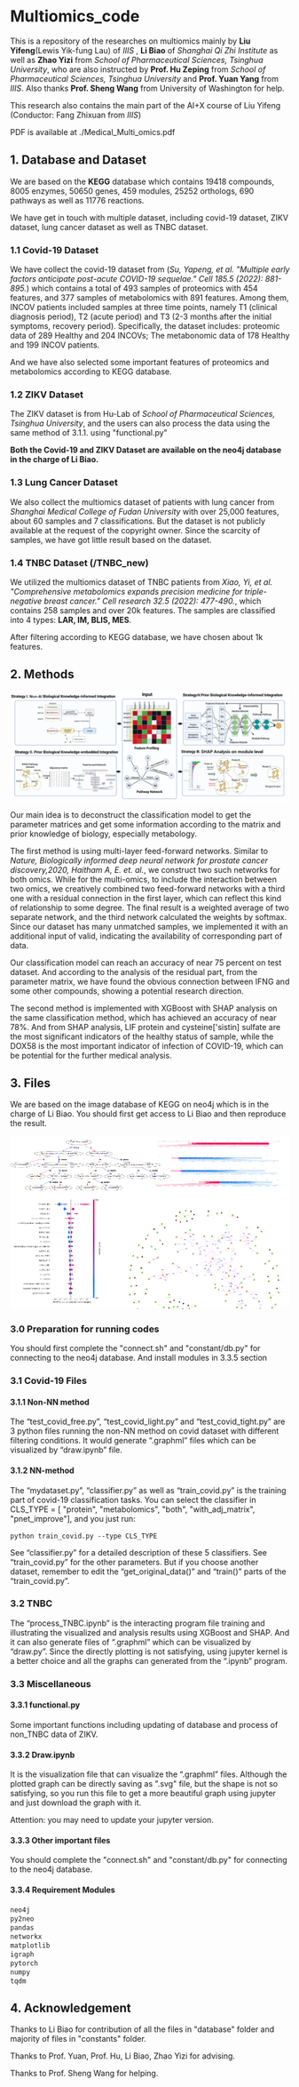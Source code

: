 # Multiomics_code

This is a repository of the researches on multiomics mainly by **Liu Yifeng**(Lewis Yik-fung Lau) of *IIIS* , **Li Biao** of *Shanghai Qi Zhi Institute* as well as **Zhao Yizi** from *School of Pharmaceutical Sciences, Tsinghua University*, who are also instructed by **Prof. Hu Zeping** from *School of Pharmaceutical Sciences, Tsinghua University* and **Prof. Yuan Yang** from *IIIS*. Also thanks **Prof. Sheng Wang** from University of Washington for help.

This research also contains the main part of the AI+X course of Liu Yifeng (Conductor: Fang Zhixuan from *IIIS*)

PDF is available at ./Medical\_Multi\_omics.pdf

## 1. Database and Dataset

We are based on the **KEGG** database which contains 19418 compounds, 8005 enzymes, 50650 genes, 459 modules, 25252 orthologs, 690 pathways as well as 11776 reactions.

We have get in touch with multiple dataset, including covid-19 dataset, ZIKV dataset, lung cancer dataset as well as TNBC dataset.

### 1.1 Covid-19 Dataset

We have collect the covid-19 dataset from (*Su, Yapeng, et al. "Multiple early factors anticipate post-acute COVID-19 sequelae." *Cell* 185.5 (2022): 881-895.*) which contains a total of 493 samples of proteomics with 454 features, and 377 samples of metabolomics with 891 features. Among them, INCOV patients included samples at three time points, namely T1 (clinical diagnosis period), T2 (acute period) and T3 (2-3 months after the initial symptoms, recovery period). Specifically, the dataset includes: proteomic data of 289 Healthy and 204 INCOVs; The metabonomic data of 178 Healthy and 199 INCOV patients.

And we have also selected some important features of proteomics and metabolomics according to KEGG database.

### 1.2 ZIKV Dataset

The ZIKV dataset is from Hu-Lab of *School of Pharmaceutical Sciences, Tsinghua University*, and the users can also process the data using the same method of 3.1.1. using "functional.py"

**Both the Covid-19 and ZIKV Dataset are available on the neo4j database in the charge of Li Biao.**

### 1.3 Lung Cancer Dataset

We also collect the multiomics dataset of patients with lung cancer from *Shanghai Medical College of Fudan University* with over 25,000 features, about 60 samples and 7 classifications. But the dataset is not publicly available at the request of the copyright owner. Since the scarcity of samples, we have got little result based on the dataset.

### 1.4 TNBC Dataset (/TNBC_new)

We utilized the multiomics dataset of TNBC patients from *Xiao, Yi, et al. "Comprehensive metabolomics expands precision medicine for triple-negative breast cancer." *Cell research* 32.5 (2022): 477-490.*, which contains 258 samples and over 20k features. The samples are classified into 4 types: **LAR, IM, BLIS, MES**.

After filtering according to KEGG database, we have chosen about 1k features.

## 2. Methods

![Overview](./all.png)

Our main idea is to deconstruct the classification model to get the parameter matrices and get some information according to the matrix and prior knowledge of biology, especially metabology.

The first method is using multi-layer feed-forward networks. Similar to *Nature, Biologically informed deep neural network for prostate cancer discovery,2020, Haitham A, E. et. al.*, we construct two such networks for both omics. While for the multi-omics, to include the interaction between two omics, we creatively combined two feed-forward networks with a third one with a residual connection in the first layer, which can reflect this kind of relationship to some degree. The final result is a weighted average of two separate network, and the third network calculated the weights by softmax. Since our dataset has many unmatched samples, we implemented it with an additional input of valid, indicating the availability of corresponding part of data.

Our classification model can reach an accuracy of near 75 percent on test dataset. And according to the analysis of the residual part, from the parameter matrix, we have found the obvious connection between IFNG and some other compounds, showing a potential research direction.

The second method is implemented with XGBoost with SHAP analysis on the same classification method, which has achieved an accuracy of near 78%. And from SHAP analysis, LIF protein and cysteine['sistin] sulfate are the most significant indicators of the healthy status of sample, while the DOX58 is the most important indicator of infection of COVID-19, which can be potential for the further medical analysis.

## 3. Files

We are based on the image database of KEGG on neo4j which is in the charge of Li Biao. You should first get access to Li Biao and then reproduce the result.

![Overview](./notdiaotu1.png)

### 3.0 Preparation for running codes

You should first complete the "connect.sh" and "constant/db.py" for connecting to the neo4j database. And install modules in 3.3.5 section

### 3.1 Covid-19 Files

#### 3.1.1 Non-NN method

The “test_covid_free.py”, “test_covid_light.py” and “test_covid_tight.py” are 3 python files running the non-NN method on covid dataset with different filtering conditions. It would generate “.graphml” files which can be visualized by “draw.ipynb” file.

#### 3.1.2 NN-method

The “mydataset.py”, “classifier.py” as well as “train_covid.py” is the training part of covid-19 classification tasks. You can select the classifier in CLS\_TYPE = [ "protein", "metabolomics", "both", "with\_adj\_matrix", "pnet_improve"], and you just run:

```
python train_covid.py --type CLS_TYPE
```

See “classifier.py” for a detailed description of these 5 classifiers. See “train_covid.py” for the other parameters. But if you choose another dataset, remember to edit the “get_original_data()” and “train()” parts of the “train_covid.py”.

### 3.2 TNBC

The “process_TNBC.ipynb” is the interacting program file training and illustrating the visualized and analysis results using XGBoost and SHAP. And it can also generate files of “.graphml” which can be visualized by “draw.py”. Since the directly plotting is not satisfying, using jupyter kernel is a better choice and all the graphs can generated from the “.ipynb” program.

### 3.3 Miscellaneous

#### 3.3.1 functional.py

Some important functions including updating of database and process of non_TNBC data of ZIKV.

#### 3.3.2 Draw.ipynb

It is the visualization file that can visualize the “.graphml” files. Although the plotted graph can be directly saving as ".svg" file, but the shape is not so satisfying, so you run this file to get a more beautiful graph using jupyter and just download the graph with it.

Attention: you may need to update your jupyter version.

#### 3.3.3 Other important files

You should complete the "connect.sh" and "constant/db.py" for connecting to the neo4j database.

#### 3.3.4 Requirement Modules

```
neo4j
py2neo
pandas
networkx
matplotlib
igraph
pytorch
numpy
tqdm
```

## 4. Acknowledgement

Thanks to Li Biao for contribution of all the files in "database" folder and majority of files in "constants" folder.

Thanks to Prof. Yuan, Prof. Hu, Li Biao, Zhao Yizi for advising.

Thanks to Prof. Sheng Wang for helping.
